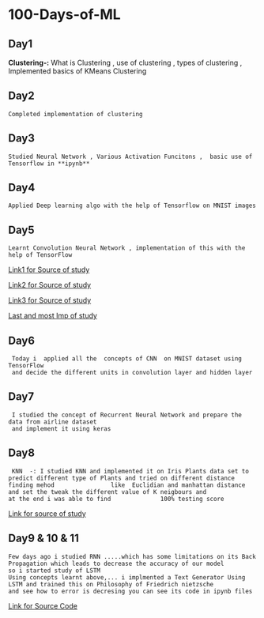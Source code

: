 # 100-Days-of-ML

## Day1 
 **Clustering-:**  What is Clustering , use of clustering , types of clustering ,  Implemented basics of KMeans Clustering
 
## Day2
    Completed implementation of clustering
## Day3 
    Studied Neural Network , Various Activation Funcitons ,  basic use of Tensorflow in **ipynb**   
## Day4
    Applied Deep learning algo with the help of Tensorflow on MNIST images 
 
## Day5 
    Learnt Convolution Neural Network , implementation of this with the help of TensorFlow 
    
   [ Link1 for Source of study ]( https://towardsdatascience.com/applied-deep-learning-part-4-convolutional-neural-networks-584bc134c1e2 )
    
   [Link2 for Source of study]( https://www.analyticsvidhya.com/blog/2017/06/architecture-of-convolutional-neural-networks-simplified-demystified/)
   
   [Link3 for Source of study]( http://cs231n.github.io/convolutional-networks/)
   
   [Last and most Imp of study](https://medium.com/technologymadeeasy/the-best-explanation-of-convolutional-neural-networks-on-the-internet-fbb8b1ad5df8 )
    
 ## Day6
     Today i  applied all the  concepts of CNN  on MNIST dataset using TensorFlow 
     and decide the different units in convolution layer and hidden layer
 ## Day7
     I studied the concept of Recurrent Neural Network and prepare the data from airline dataset
     and implement it using keras
 ## Day8 
     KNN  -: I studied KNN and implemented it on Iris Plants data set to predict different type of Plants and tried on different distance                finding mehod                like  Euclidian and manhattan distance and set the tweak the different value of K neigbours and               at the end i was able to find              100% testing score    
[ Link for source of study ](https://www.analyticsvidhya.com/blog/2018/03/introduction-k-neighbours-algorithm-clustering/ )

## Day9 & 10 & 11 
    Few days ago i studied RNN .....which has some limitations on its Back Propagation which leads to decrease the accuracy of our model
    so i started study of LSTM
    Using concepts learnt above,... i implmented a Text Generator Using LSTM and trained this on Philosophy of Friedrich nietzsche
    and see how to error is decresing you can see its code in ipynb files
    
   [Link for Source Code](https://github.com/kaint/100-Days-of-ML/tree/master/Day10%20%26%2011)
